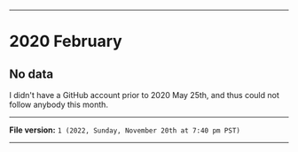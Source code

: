 
***

# 2020 February

## No data

I didn't have a GitHub account prior to 2020 May 25th, and thus could not follow anybody this month.

***

**File version:** `1 (2022, Sunday, November 20th at 7:40 pm PST)`

***
